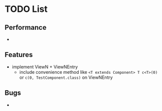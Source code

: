 # TODO List

## Performance

*

## Features

* implement ViewN + ViewNEntry
    * include convenience method like `<T extends Component> T c<T>(0)` or `c(0, TestComponent.class)` on ViewNEntry

## Bugs

*
